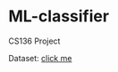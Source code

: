 # ML-classifier
CS136 Project

Dataset: [click me](https://archive.ics.uci.edu/ml/datasets/Algerian+Forest+Fires+Dataset++)
